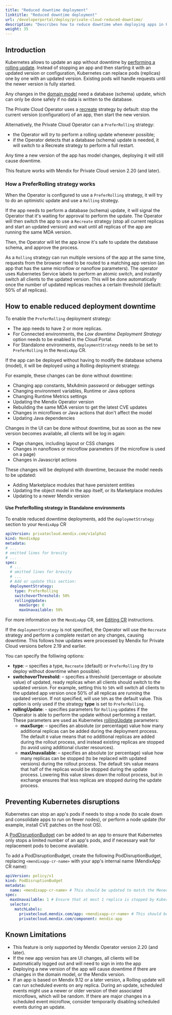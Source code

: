 ```yaml
---
title: "Reduced downtime deployment"
linktitle: "Reduced downtime deployment"
url: /developerportal/deploy/private-cloud-reduced-downtime/
description: "Describes how to reduce downtime when deploying apps in Private Cloud environments"
weight: 35
---
```

## Introduction

Kubernetes allows to update an app without downtime by [performing a rolling update](https://kubernetes.io/docs/tutorials/kubernetes-basics/update/update-intro/). Instead of stopping an app and then starting it with an updated version or configuration, Kubernetes can replace pods (replicas) one by one with an updated version. Existing pods will handle requests until the newer version is fully started.

Any changes in the [domain model](/refguide/domain-model/) need a database (schema) update, which can only be done safely if no data is written to the database.

The Private Cloud Operator uses a [recreate](https://kubernetes.io/docs/concepts/workloads/controllers/deployment/#recreate-deployment) strategy by default: stop the current version (configuration) of an app, then start the new version.

Alternatively, the Private Cloud Operator can a `PreferRolling` strategy:

* the Operator will _try_ to perform a rolling update whenever possible;
* if the Operator detects that a database (schema) update is needed, it will switch to a Recreate strategy to perform a full restart.

Any time a new version of the app has model changes, deploying it will still cause downtime.  

This feature works with Mendix for Private Cloud version 2.20 (and later).

### How a PreferRolling strategy works

When the Operator is configured to use a `PreferRolling` strategy, it will try to do an optimistic update and use a `Rolling` strategy.

If the app needs to perform a database (schema) update, it will signal the Operator that it's waiting for approval to perform the update.
The Operator will then switch the app to use a `Recreate` strategy (stop all current replicas and start an updated version) and wait until all replicas of the app are running the same MDA version.

Then, the Operator will let the app know it's safe to update the database schema, and approve the process.

As a `Rolling` strategy can run multiple versions of the app at the same time, requests from the browser need to be routed to a matching app version (an app that has the same microflow or nanoflow parameters).
The operator uses Kubernetes Service labels to perform an atomic switch, and instantly switch all clients to the updated version.
This will be done automatically once the number of updated replicas reaches a certain threshold (default: 50% of all replicas).

## How to enable reduced deployment downtime

To enable the `PreferRolling` deployment strategy:

* The app needs to have 2 or more replicas.
* For Connected environments, the _Low downtime Deployment Strategy_ option needs to be enabled in the Cloud Portal.
* For Standalone environments, `deploymentStrategy` needs to be set to `PreferRolling` in the `MendixApp` CR.

If the app can be deployed without having to modify the database schema (model), it will be deployed using a Rolling deployment strategy.

For example, these changes can be done without downtime:

* Changing app constants, MxAdmin password or debugger settings
* Changing environment variables, Runtime or Java options
* Changing Runtime Metrics settings
* Updating the Mendix Operator version
* Rebuilding the same MDA version to get the latest CVE updates
* Changes in microflows or Java actions that don't affect the model
* Updating Java dependencies

Changes in the UI can be done without downtime, but as soon as the new version becomes available, all clients will be log in again:

* Page changes, including layout or CSS changes
* Changes in nanoflows or microflow parameters (if the microflow is used on a page)
* Changes in Javascript actions

These changes will be deployed with downtime, because the model needs to be updated:

* Adding Marketplace modules that have persistent entities
* Updating the object model in the app itself, or its Marketplace modules
* Updating to a newer Mendix version

<!-- TODO: document how to navigate and enable this in Portunus -->

#### Use PreferRolling strategy in Standalone environments

To enable reduced downtime deployments, add the `deploymetStrategy` section to your `MendixApp` CR

```yaml
apiVersion: privatecloud.mendix.com/v1alpha1
kind: MendixApp
metadata:
# ...
# omitted lines for brevity
# ...
spec:
  # ...
  # omitted lines for brevity
  # ...
  # Add or update this section:
  deploymentStrategy:
    type: PreferRolling
    switchoverThreshold: 50%
    rollingUpdate:
      maxSurge: 0
      maxUnavailable: 50%
```

For more information on the `MendixApp` CR, see [Editing CR](/developerportal/deploy/private-cloud-operator/#edit-cr) instructions.

If the `deploymentStrategy` is not specified, the Operator will use the `Recreate` strategy and perform a complete restart on any changes, causing downtime.
This follows how updates were processed by Mendix for Private Cloud versions before 2.19 and earlier.

You can specify the folliwing options:

* **type**: – specifies a type, `Recreate` (default) or `PreferRolling` (try to deploy without downtime when possible).
* **switchoverThreshold**: – specifies a threshold (percentage or absolute value) of updated, ready replicas when all clients should switch to the updated version.
    For example, setting this to `50%` will switch all clients to the updated app version once 50% of all replicas are running the updated version.
    If not specified, will use `50%` as the default value. This option is only used if the strategy **type** is set to `PreferRolling`.
* **rollingUpdate**: - specifies parameters for `Rolling` updates if the Operator is able to perform the update without performing a restart. These parameters are used as Kubernetes [rollingUpdate](https://kubernetes.io/docs/concepts/workloads/controllers/deployment/#rolling-update-deployment) parameters:
    * **maxSurge**: – specifies an absolute (or percentage) value how many additional replicas can be added during the deployment process. The default `0` value means that no additional replicas are added during the rollout process, and instead existing replicas are stopped (to avoid using additional cluster resources).
    * **maxUnavailable**: – specifies an absolute (or percentage) value how many replicas can be stopped (to be replaced with updated versions) during the rollout process. The default `50%` value means that half of the replicas would be stopped during the update process. Lowering this value slows down the rollout process, but in exchange ensures that less replicas are stopped during the update process.

## Preventing Kubernetes disruptions

Kubernetes can stop an app's pods if needs to stop a node (to scale down and consolidate apps to run on fewer nodes), or perform a node update (for example, install CVE patches on the host OS).

A [PodDisruptionBudget](https://kubernetes.io/docs/tasks/run-application/configure-pdb/) can be added to an app to ensure that Kubernetes only stops a limited number of an app's pods, and if necessary wait for replacement pods to become available.

To add a PodDisruptionBudget, create the following PodDisruptionBudget, replacing `<mendixapp-cr-name>` with your app's internal name (MendixApp CR name):

```yaml
apiVersion: policy/v1
kind: PodDisruptionBudget
metadata:
  name: <mendixapp-cr-name> # This should be updated to match the MenedixApp CR name
spec:
  maxUnavailable: 1 # Ensure that at most 1 replica is stopped by Kubernetes
  selector:
    matchLabels:
      privatecloud.mendix.com/app: <mendixapp-cr-name> # This should be updated to match the MenedixApp CR name
      privatecloud.mendix.com/component: mendix-app
```

## Known Limitations

* This feature is only supported by Mendix Operator version 2.20 (and later).
* If the new app version has are UI changes, all clients will be automatically logged out and will need to sign in into the app
* Deploying a new version of the app will cause downtime if there are changes in the domain model, or the Mendix version.
* If an app is based on Mendix 9.12 or a later version, a Rolling update will can run scheduled events on any replica. During an update, scheduled events might use a newer or older version of their associated microflows, which will be random. If there are major changes in a scheduled event microflow, consider temporarily disabling scheduled events during an update.

